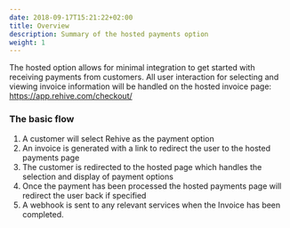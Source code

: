 ```yaml
---
date: 2018-09-17T15:21:22+02:00
title: Overview
description: Summary of the hosted payments option
weight: 1
---
```


The hosted option allows for minimal integration to get started with receiving payments from customers. All user interaction for selecting and viewing invoice information will be handled on the hosted invoice page: https://app.rehive.com/checkout/

### The basic flow

1. A customer will select Rehive as the payment option
2. An invoice is generated with a link to redirect the user to the hosted payments page
3. The customer is redirected to the hosted page which handles the selection and display of payment options
4. Once the payment has been processed the hosted payments page will redirect the user back if specified
5. A webhook is sent to any relevant services when the Invoice has been completed.







